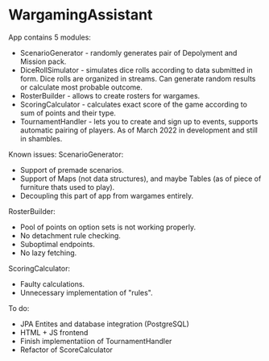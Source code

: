 # WargamingAssistant
App contains 5 modules:
  - ScenarioGenerator - randomly generates pair of Depolyment and Mission pack.
  - DiceRollSimulator - simulates dice rolls according to data submitted in form. Dice rolls are organized in streams. Can generate random results or calculate most probable outcome.
  - RosterBuilder - allows to create rosters for wargames.
  - ScoringCalculator - calculates exact score of the game according to sum of points and their type.
  - TournamentHandler - lets you to create and sign up to events, supports automatic pairing of players. As of March 2022 in development and still in shambles.
  
 Known issues:
  ScenarioGenerator:
  - Support of premade scenarios.
  - Support of Maps (not data structures), and maybe Tables (as of piece of furniture thats used to play).
  - Decoupling this part of app from wargames entirely.
  
  RosterBuilder:
  - Pool of points on option sets is not working properly.
  - No detachment rule checking.
  - Suboptimal endpoints.
  - No lazy fetching.
  
  ScoringCalculator:
  - Faulty calculations.
  - Unnecessary implementation of "rules".
 
 To do:
  - JPA Entites and database integration (PostgreSQL)
  - HTML + JS frontend
  - Finish implementatiion of TournamentHandler
  - Refactor of ScoreCalculator
